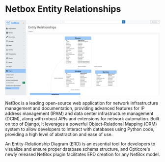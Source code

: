 # Netbox Entity Relationships

![Entity Relationship Render](docs/images/entity-relationship-render.png)

NetBox is a leading open-source web application for network infrastructure management and documentation, providing advanced features for IP address management (IPAM) and data center infrastructure management (DCIM), along with robust APIs and extensions for network automation. Built on top of Django, it leverages a powerful Object-Relational Mapping (ORM) system to allow developers to interact with databases using Python code, providing a high level of abstraction and ease of use.

An Entity-Relationship Diagram (ERD) is an essential tool for developers to visualize and ensure proper database schema structure, and Opticore's newly released NetBox plugin facilitates ERD creation for any NetBox model.
